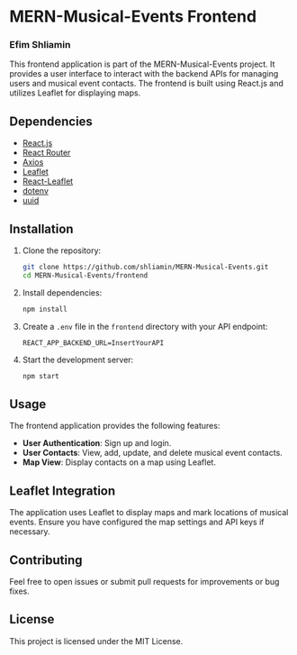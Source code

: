 # MERN-Musical-Events Frontend

### Efim Shliamin

This frontend application is part of the MERN-Musical-Events project. It provides a user interface to interact with the backend APIs for managing users and musical event contacts. The frontend is built using React.js and utilizes Leaflet for displaying maps.

## Dependencies

- [React.js](https://reactjs.org/)
- [React Router](https://reactrouter.com/)
- [Axios](https://www.npmjs.com/package/axios)
- [Leaflet](https://leafletjs.com/)
- [React-Leaflet](https://react-leaflet.js.org/)
- [dotenv](https://www.npmjs.com/package/dotenv)
- [uuid](https://www.npmjs.com/package/uuid)

## Installation

1. Clone the repository:
    ```bash
    git clone https://github.com/shliamin/MERN-Musical-Events.git
    cd MERN-Musical-Events/frontend
    ```

2. Install dependencies:
    ```bash
    npm install
    ```

3. Create a `.env` file in the `frontend` directory with your API endpoint:
    ```env
    REACT_APP_BACKEND_URL=InsertYourAPI
    ```

4. Start the development server:
    ```bash
    npm start
    ```

## Usage

The frontend application provides the following features:

- **User Authentication**: Sign up and login.
- **User Contacts**: View, add, update, and delete musical event contacts.
- **Map View**: Display contacts on a map using Leaflet.

## Leaflet Integration

The application uses Leaflet to display maps and mark locations of musical events. Ensure you have configured the map settings and API keys if necessary.

## Contributing

Feel free to open issues or submit pull requests for improvements or bug fixes.

## License

This project is licensed under the MIT License.
